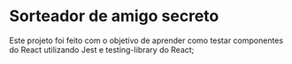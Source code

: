 # Sorteador de amigo secreto

Este projeto foi feito com o objetivo de aprender como testar componentes do React utilizando Jest e testing-library do React;
